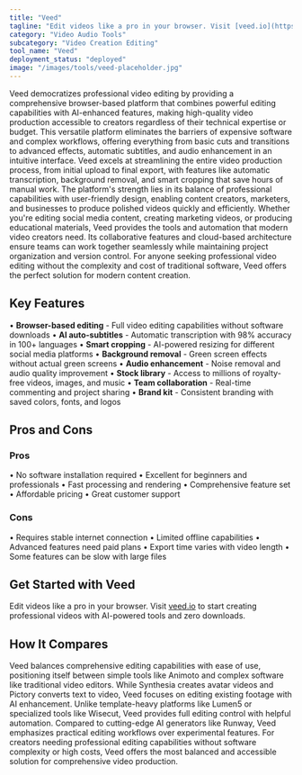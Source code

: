 ```yaml
---
title: "Veed"
tagline: "Edit videos like a pro in your browser. Visit [veed.io](https://www.veed.io) to start creating professional videos with AI-powered tools and zero down..."
category: "Video Audio Tools"
subcategory: "Video Creation Editing"
tool_name: "Veed"
deployment_status: "deployed"
image: "/images/tools/veed-placeholder.jpg"
---
```

Veed democratizes professional video editing by providing a comprehensive browser-based platform that combines powerful editing capabilities with AI-enhanced features, making high-quality video production accessible to creators regardless of their technical expertise or budget. This versatile platform eliminates the barriers of expensive software and complex workflows, offering everything from basic cuts and transitions to advanced effects, automatic subtitles, and audio enhancement in an intuitive interface. Veed excels at streamlining the entire video production process, from initial upload to final export, with features like automatic transcription, background removal, and smart cropping that save hours of manual work. The platform's strength lies in its balance of professional capabilities with user-friendly design, enabling content creators, marketers, and businesses to produce polished videos quickly and efficiently. Whether you're editing social media content, creating marketing videos, or producing educational materials, Veed provides the tools and automation that modern video creators need. Its collaborative features and cloud-based architecture ensure teams can work together seamlessly while maintaining project organization and version control. For anyone seeking professional video editing without the complexity and cost of traditional software, Veed offers the perfect solution for modern content creation.

## Key Features

• **Browser-based editing** - Full video editing capabilities without software downloads
• **AI auto-subtitles** - Automatic transcription with 98% accuracy in 100+ languages
• **Smart cropping** - AI-powered resizing for different social media platforms
• **Background removal** - Green screen effects without actual green screens
• **Audio enhancement** - Noise removal and audio quality improvement
• **Stock library** - Access to millions of royalty-free videos, images, and music
• **Team collaboration** - Real-time commenting and project sharing
• **Brand kit** - Consistent branding with saved colors, fonts, and logos

## Pros and Cons

### Pros
• No software installation required
• Excellent for beginners and professionals
• Fast processing and rendering
• Comprehensive feature set
• Affordable pricing
• Great customer support

### Cons
• Requires stable internet connection
• Limited offline capabilities
• Advanced features need paid plans
• Export time varies with video length
• Some features can be slow with large files

## Get Started with Veed

Edit videos like a pro in your browser. Visit [veed.io](https://www.veed.io) to start creating professional videos with AI-powered tools and zero downloads.

## How It Compares

Veed balances comprehensive editing capabilities with ease of use, positioning itself between simple tools like Animoto and complex software like traditional video editors. While Synthesia creates avatar videos and Pictory converts text to video, Veed focuses on editing existing footage with AI enhancement. Unlike template-heavy platforms like Lumen5 or specialized tools like Wisecut, Veed provides full editing control with helpful automation. Compared to cutting-edge AI generators like Runway, Veed emphasizes practical editing workflows over experimental features. For creators needing professional editing capabilities without software complexity or high costs, Veed offers the most balanced and accessible solution for comprehensive video production.
